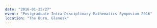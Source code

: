 ```yaml
---
date: "2016-01-25/27"
event: "Postgraduate Intra-Disciplinary Mathematics Symposium 2016"
location: "The Burn, Glenesk"
---
```


